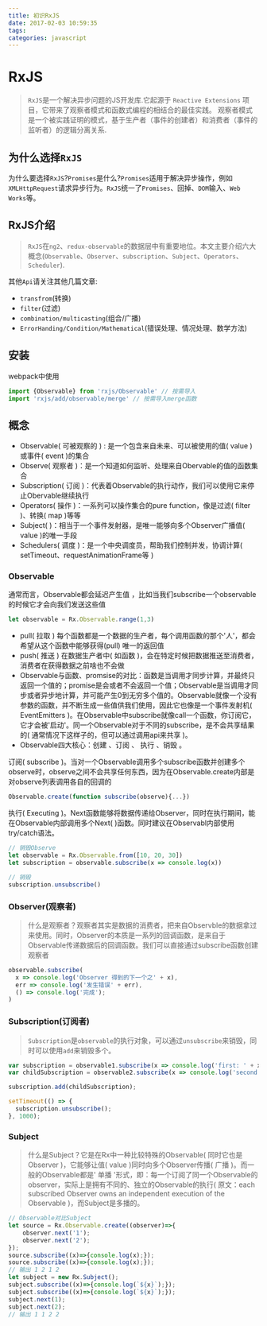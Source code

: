 ```yaml
---
title: 初识RxJS
date: 2017-02-03 10:59:35
tags:
categories: javascript
---
```


# RxJS

> `RxJS`是一个解决异步问题的JS开发库.它起源于 `Reactive Extensions` 项目，它带来了观察者模式和函数式编程的相结合的最佳实践。 观察者模式是一个被实践证明的模式，基于生产者（事件的创建者）和消费者（事件的监听者）的逻辑分离关系.

## 为什么选择`RxJS`

为什么要选择`RxJS`?`Promises`是什么?`Promises`适用于解决异步操作，例如`XMLHttpRequest`请求异步行为。`RxJS`统一了`Promises`、回掉、`DOM`输入、`Web Works`等。

## RxJS介绍

> `RxJS`在`ng2`、`redux-observable`的数据层中有重要地位。本文主要介绍六大概念(`Observable`、`Observer`、`subscription`、`Subject`、`Operators`、`Scheduler`).

其他`Api`请关注其他几篇文章:

- `transfrom`(转换)
- `filter`(过滤)
- `combination/multicasting`(组合/广播)
- `ErrorHanding/Condition/Mathematical`(错误处理、情况处理、数学方法)

## 安装

webpack中使用

```javascript
import {Observable} from 'rxjs/Observable' // 按需导入
import 'rxjs/add/observable/merge' // 按需导入merge函数

```

## 概念

- Observable( 可被观察的 ) : 是一个包含来自未来、可以被使用的值( value )或事件( event )的集合
- Observe( 观察者 )：是一个知道如何监听、处理来自Obervable的值的函数集合
- Subscription( 订阅 )：代表着Observable的执行动作，我们可以使用它来停止Obervable继续执行
- Operators( 操作 )：一系列可以操作集合的pure function，像是过滤( filter )、转换( map )等等
- Subject(  )：相当于一个事件发射器，是唯一能够向多个Observer广播值( value )的唯一手段
- Schedulers( 调度 )：是一个中央调度员，帮助我们控制并发，协调计算( setTimeout、requestAnimationFrame等 )

### Observable

通常而言，Observable都会延迟产生值 ，比如当我们subscribe一个observable的时候它才会向我们发送这些值

```javascript
let observable = Rx.Observable.range(1,3)
```
- pull( 拉取 ) 每个函数都是一个数据的生产者，每个调用函数的那个'人'，都会希望从这个函数中能够获得(pull) 唯一的返回值
- push( 推送 ) 在数据生产者中( 如函数 )，会在特定时候把数据推送至消费者，消费者在获得数据之前啥也不会做
- Observable与函数、promsise的对比：函数是当调用才同步计算，并最终只返回一个值的；promise是会或者不会返回一个值；Observable是当调用才同步或者异步地计算，并可能产生0到无穷多个值的。Observable就像一个没有参数的函数，并不断生成一些值供我们使用，因此它也像是一个事件发射机( EventEmitters )。在Observable中subscribe就像call一个函数，你订阅它，它才会被'启动'。同一个Observable对于不同的subscribe，是不会共享结果的( 通常情况下这样子的，但可以通过调用api来共享 )。
- Observable四大核心：创建 、订阅 、 执行 、销毁 。

订阅( subscribe )。当对一个Observable调用多个subscribe函数并创建多个observe时，observe之间不会共享任何东西，因为在Observable.create内部是对observe列表调用各自的回调的

```javascript
Observable.create(function subscribe(observe){...})
```
执行( Executing )。Next函数能够将数据传递给Observer，同时在执行期间，能在Observable内部调用多个Next( )函数。同时建议在Observabl内部使用try/catch语法。

```javascript
// 销毁Observe
let observable = Rx.Observable.from([10, 20, 30])
let subscription = observable.subscribe(x => console.log(x))

// 销毁
subscription.unsubscribe()
```

### Observer(观察者)

> 什么是观察者？观察者其实是数据的消费者，把来自Observble的数据拿过来使用。同时，Observer的本质是一系列的回调函数，是来自于Observable传递数据后的回调函数。我们可以直接通过subscribe函数创建观察者

```javascript
observable.subscribe(
  x => console.log('Observer 得到的下一个之' + x),
  err => console.log('发生错误' + err),
  () => console.log('完成');
)

```
### Subscription(订阅者)

> `Subscription`是`observable`的执行对象，可以通过`unsubscribe`来销毁，同时可以使用`add`来销毁多个。

``` javascript
var subscription = observable1.subscribe(x => console.log('first: ' + x));
var childSubscription = observable2.subscribe(x => console.log('second: ' + x));

subscription.add(childSubscription);

setTimeout(() => {
  subscription.unsubscribe();
}, 1000);

```

### Subject

> 什么是Subject？它是在Rx中一种比较特殊的Observable( 同时它也是Observer )，它能够让值( value )同时向多个Observer传播( 广播 )。而一般的Observable都是' 单播 '形式，即：每一个订阅了同一个Observable的observer，实际上是拥有不同的、独立的Observable的执行( 原文：each subscribed Observer owns an independent execution of the Observable )，而Subject是多播的。

```javascript
// Observable对比Subject
let source = Rx.Observable.create((observer)=>{
    observer.next('1');
    observer.next('2');
});
source.subscribe((x)=>{console.log(x);});
source.subscribe((x)=>{console.log(x);});
// 输出 1 2 1 2
let subject = new Rx.Subject();
subject.subscribe((x)=>{console.log(`${x}`);});
subject.subscribe((x)=>{console.log(`${x}`);});
subject.next(1);
subject.next(2);
// 输出 1 1 2 2
```
